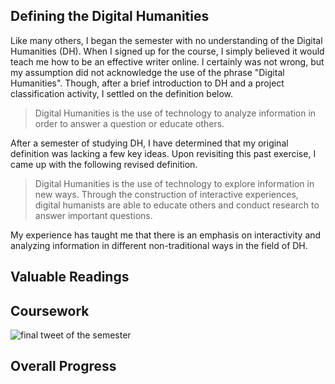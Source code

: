 ## Defining the Digital Humanities
Like many others, I began the semester with no understanding of the Digital Humanities (DH). When I signed up for the course, I simply believed it would teach me how to be an effective writer online. I certainly was not wrong, but my assumption did not acknowledge the use of the phrase "Digital Humanities". Though, after a brief introduction to DH and a project classification activity, I settled on the definition below.

> Digital Humanities is the use of technology to analyze information in order to answer a question or educate others.

After a semester of studying DH, I have determined that my original definition was lacking a few key ideas. Upon revisiting this past exercise, I came up with the following revised definition.

> Digital Humanities is the use of technology to explore information in new ways. Through the construction of interactive experiences, digital humanists are able to educate others and conduct research to answer important questions.

My experience has taught me that there is an emphasis on interactivity and analyzing information in different non-traditional ways in the field of DH.

## Valuable Readings

## Coursework

![final tweet of the semester](https://dh.toddmahood.com/images/course_reflection/final_tweet.png)

## Overall Progress

